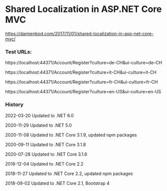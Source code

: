 # Shared Localization in ASP.NET Core MVC
https://damienbod.com/2017/11/01/shared-localization-in-asp-net-core-mvc/


### Test URLs: 

https://localhost:44371/Account/Register?culture=de-CH&ui-culture=de-CH

https://localhost:44371/Account/Register?culture=it-CH&ui-culture=it-CH

https://localhost:44371/Account/Register?culture=fr-CH&ui-culture=fr-CH

https://localhost:44371/Account/Register?culture=en-US&ui-culture=en-US

### History

2022-03-20 Updated to .NET 6.0

2020-11-29 Updated to .NET 5.0

2020-11-08 Updated to .NET Core 3.1.9, updated npm packages

2020-09-11 Updated to .NET Core 3.1.8

2020-07-28 Updated to .NET Core 3.1.6

2018-12-04 Updated to .NET Core 2.2

2018-11-27 Updated to .NET Core 2.2, updated npm packages

2018-09-02 Updated to .NET Core 2.1, Bootstrap 4

